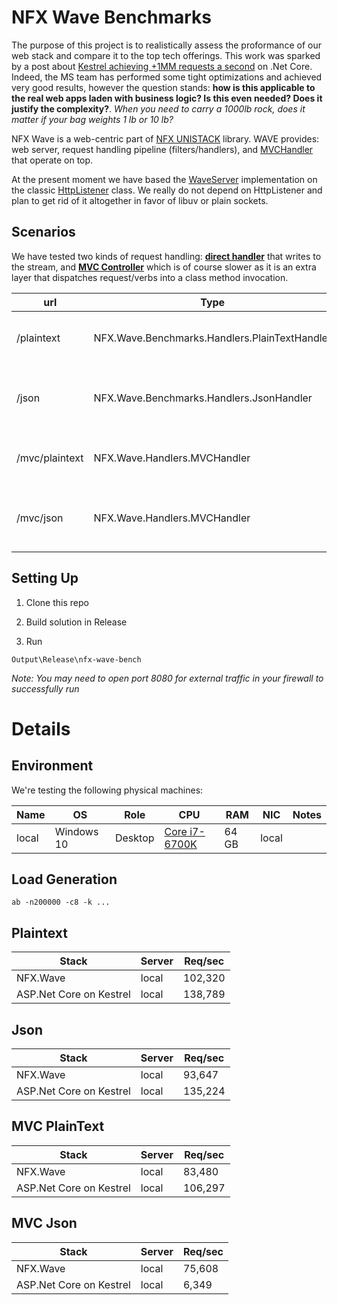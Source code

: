 # NFX Wave Benchmarks
The purpose of this project is to realistically assess the proformance of our web stack and compare it to the top tech offerings. This work was sparked by a post about  [Kestrel achieving +1MM requests a second](https://www.ageofascent.com/2016/02/18/asp-net-core-exeeds-1-15-million-requests-12-6-gbps/) on .Net Core. Indeed, the MS team has performed some tight optimizations and achieved very good results, however the question stands: **how is this applicable to the real web apps laden with business logic? Is this even needed? Does it justify the complexity?**. *When you need to carry a 1000lb rock, does it matter if your bag weights 1 lb or 10 lb?*

NFX Wave is a web-centric part of [NFX UNISTACK](https://github.com/aumcode/nfx) library. WAVE provides: web server, request handling pipeline (filters/handlers), and [MVCHandler](https://github.com/aumcode/nfx/blob/master/Source/NFX.Wave/Handlers/MVCHandler.cs) that operate on top.

At the present moment we have based the [WaveServer](https://github.com/aumcode/nfx/blob/master/Source/NFX.Wave/WaveServer.cs) implementation on the classic [HttpListener](https://msdn.microsoft.com/en-us/library/system.net.httplistener(v=vs.110).aspx) class. We really do not depend on HttpListener and plan to get rid of it altogether in favor of libuv or plain sockets.


## Scenarios

We have tested two kinds of request handling:  [**direct handler**](/Handlers) that writes to the stream, and [**MVC Controller**](/Controllers) which is of course slower as it is an extra layer that dispatches request/verbs into a class method invocation.

| url | Type | MVC Action | Description |
| --- | ---- | ------ | ----------- |
| /plaintext | NFX.Wave.Benchmarks.Handlers.PlainTextHandler | n/a |Return Plain Text with direct writing |
| /json | NFX.Wave.Benchmarks.Handlers.JsonHandler | n/a |Return simple JSON with direct writing |
| /mvc/plaintext | NFX.Wave.Handlers.MVCHandler | Index.PlainText |Return Plain Text using MVC handler |
| /mvc/json | NFX.Wave.Handlers.MVCHandler | Index.Json |Return simple JSON using MVC handler |

## Setting Up

1. Clone this repo

1. Build solution in Release

1. Run
```
Output\Release\nfx-wave-bench
```

*Note: You may need to open port 8080 for external traffic in your firewall to successfully run*

# Details

## Environment
We're testing the following physical machines:


| Name | OS | Role | CPU | RAM | NIC | Notes |
| ---- | --- | ---- | --- | --- | --- | ----- |
| local | Windows 10 | Desktop | [Core i7-6700K](https://ark.intel.com/products/88195/Intel-Core-i7-6700K-Processor-8M-Cache-up-to-4_20-GHz) | 64 GB | local | |

## Load Generation
```
ab -n200000 -c8 -k ...
```

## Plaintext

| Stack | Server | Req/sec |
| ----- | ------ | ------- |
| NFX.Wave | local | 102,320 |
| ASP.Net Core on Kestrel | local | 138,789 |

## Json

| Stack | Server | Req/sec |
| ----- | ------ | ------- |
| NFX.Wave | local | 93,647 |
| ASP.Net Core on Kestrel | local | 135,224 |

## MVC PlainText

| Stack | Server | Req/sec |
| ----- | ------ | ------- |
| NFX.Wave | local | 83,480 |
| ASP.Net Core on Kestrel | local | 106,297 |

## MVC Json

| Stack | Server | Req/sec |
| ----- | ------ | ------- |
| NFX.Wave | local | 75,608 |
| ASP.Net Core on Kestrel | local | 6,349 |
